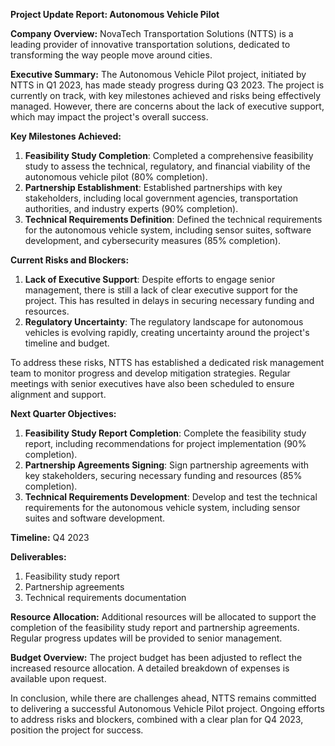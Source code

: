**Project Update Report: Autonomous Vehicle Pilot**

**Company Overview:** NovaTech Transportation Solutions (NTTS) is a leading provider of innovative transportation solutions, dedicated to transforming the way people move around cities.

**Executive Summary:**
The Autonomous Vehicle Pilot project, initiated by NTTS in Q1 2023, has made steady progress during Q3 2023. The project is currently on track, with key milestones achieved and risks being effectively managed. However, there are concerns about the lack of executive support, which may impact the project's overall success.

**Key Milestones Achieved:**

1. **Feasibility Study Completion**: Completed a comprehensive feasibility study to assess the technical, regulatory, and financial viability of the autonomous vehicle pilot (80% completion).
2. **Partnership Establishment**: Established partnerships with key stakeholders, including local government agencies, transportation authorities, and industry experts (90% completion).
3. **Technical Requirements Definition**: Defined the technical requirements for the autonomous vehicle system, including sensor suites, software development, and cybersecurity measures (85% completion).

**Current Risks and Blockers:**

1. **Lack of Executive Support**: Despite efforts to engage senior management, there is still a lack of clear executive support for the project. This has resulted in delays in securing necessary funding and resources.
2. **Regulatory Uncertainty**: The regulatory landscape for autonomous vehicles is evolving rapidly, creating uncertainty around the project's timeline and budget.

To address these risks, NTTS has established a dedicated risk management team to monitor progress and develop mitigation strategies. Regular meetings with senior executives have also been scheduled to ensure alignment and support.

**Next Quarter Objectives:**

1. **Feasibility Study Report Completion**: Complete the feasibility study report, including recommendations for project implementation (90% completion).
2. **Partnership Agreements Signing**: Sign partnership agreements with key stakeholders, securing necessary funding and resources (85% completion).
3. **Technical Requirements Development**: Develop and test the technical requirements for the autonomous vehicle system, including sensor suites and software development.

**Timeline:** Q4 2023

**Deliverables:**

1. Feasibility study report
2. Partnership agreements
3. Technical requirements documentation

**Resource Allocation:** Additional resources will be allocated to support the completion of the feasibility study report and partnership agreements. Regular progress updates will be provided to senior management.

**Budget Overview:** The project budget has been adjusted to reflect the increased resource allocation. A detailed breakdown of expenses is available upon request.

In conclusion, while there are challenges ahead, NTTS remains committed to delivering a successful Autonomous Vehicle Pilot project. Ongoing efforts to address risks and blockers, combined with a clear plan for Q4 2023, position the project for success.